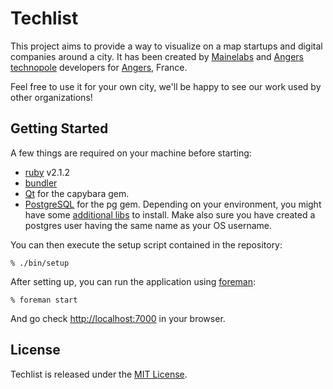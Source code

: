 Techlist
========

This project aims to provide a way to visualize on a map startups and digital companies around a city. It has been created by [Mainelabs] and [Angers technopole] developers for [Angers], France.

Feel free to use it for your own city, we'll be happy to see our work used by other organizations!

Getting Started
---------------

A few things are required on your machine before starting:

* [ruby](https://www.ruby-lang.org/) v2.1.2
* [bundler](http://bundler.io/)
* [Qt](https://github.com/thoughtbot/capybara-webkit/wiki/Installing-Qt-and-compiling-capybara-webkit) for the capybara gem.
* [PostgreSQL](http://www.postgresql.org/download/) for the pg gem. Depending on your environment, you might have some [additional libs](http://stackoverflow.com/questions/6040583/cant-find-the-libpq-fe-h-header-when-trying-to-install-pg-gem) to install. Make also sure you have created a postgres user having the same name as your OS username.

You can then execute the setup script contained in the repository:

    % ./bin/setup

After setting up, you can run the application using [foreman]:

    % foreman start

And go check [http://localhost:7000](http://localhost:7000) in your browser.

License
-------

Techlist is released under the [MIT License].

[foreman]: http://ddollar.github.io/foreman/
[Mainelabs]: http://mainelabs.fr
[Angers technopole]: http://angerstechnopole.com/
[Angers]: http://angers.fr
[MIT License]: http://www.opensource.org/licenses/MIT
